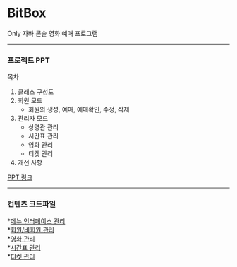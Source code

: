 # BitBox
Only 자바 콘솔 영화 예매 프로그램

<hr/>    

### 프로젝트 PPT

목차
1. 클래스 구성도
2. 회원 모드
   * 회원의 생성, 예매, 예매확인, 수정, 삭제
3. 관리자 모드
   * 상영관 관리
   * 시간표 관리
   * 영화 관리
   * 티켓 관리
4. 개선 사항  
    
[PPT 링크](https://docs.google.com/presentation/d/1Da9X1zlmgbhgzLRI3LbNmqpqEQVtm2HnuEIIJNCTj0U/edit?usp=sharing)

<hr/>    

### 컨텐츠 코드파일    

*[메뉴 인터페이스 관리](https://github.com/alikwon/BitBox/tree/master/src/Main_Menu)    
*[회원/비회원 관리](https://github.com/alikwon/BitBox/tree/master/src/user)    
*[영화 관리](https://github.com/alikwon/BitBox/tree/master/src/Movie)    
*[시간표 관리](https://github.com/alikwon/BitBox/tree/master/src/TimeTable)    
*[티켓 관리](https://github.com/alikwon/BitBox/tree/master/src/Ticket)    
 
